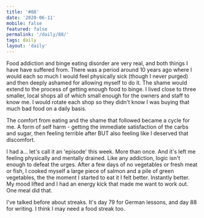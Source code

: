 ```yaml
---
title: '#88'
date: '2020-06-11'
mobile: false
featured: false
permalink: '/daily/88/'
tags: daily
layout: 'daily'
---
```


Food addiction and binge eating disorder are very real, and both things I have have suffered from. There was a period around 10 years ago where I would each so much I would feel physically sick (though I never purged) and then deeply ashamed for allowing myself to do it. The shame would extend to the process of getting enough food to binge. I lived close to three smaller, local shops all of which small enough for the owners and staff to know me. I would rotate each shop so they didn't know I was buying that much bad food on a daily basis.

The comfort from eating and the shame that followed became a cycle for me. A form of self harm - getting the immediate satisfaction of the carbs and sugar, then feeling terrible after BUT also feeling like I deserved that discomfort.

I had a... let's call it an 'episode' this week. More than once. And it's left me feeling physically and mentally drained. Like any addiction, logic isn't enough to defeat the urges. After a few days of no vegetables or fresh meat or fish, I cooked myself a large piece of salmon and a pile of green vegetables, the the moment I started to eat it I felt better. Instantly better. My mood lifted and I had an energy kick that made me want to work out. One meal did that.

I've talked before about streaks. It's day 79 for German lessons, and day 88 for writing. I think I may need a food streak too.

